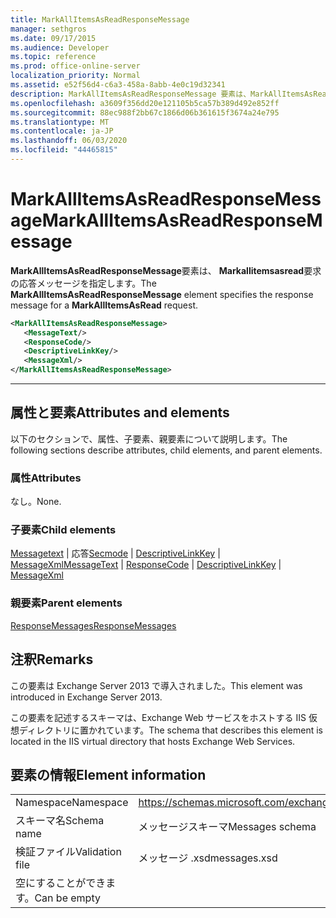 ```yaml
---
title: MarkAllItemsAsReadResponseMessage
manager: sethgros
ms.date: 09/17/2015
ms.audience: Developer
ms.topic: reference
ms.prod: office-online-server
localization_priority: Normal
ms.assetid: e52f56d4-c6a3-458a-8abb-4e0c19d32341
description: MarkAllItemsAsReadResponseMessage 要素は、MarkAllItemsAsRead 要求の応答メッセージを指定します。
ms.openlocfilehash: a3609f356dd20e121105b5ca57b389d492e852ff
ms.sourcegitcommit: 88ec988f2bb67c1866d06b361615f3674a24e795
ms.translationtype: MT
ms.contentlocale: ja-JP
ms.lasthandoff: 06/03/2020
ms.locfileid: "44465815"
---
```

# <a name="markallitemsasreadresponsemessage"></a><span data-ttu-id="68ef1-103">MarkAllItemsAsReadResponseMessage</span><span class="sxs-lookup"><span data-stu-id="68ef1-103">MarkAllItemsAsReadResponseMessage</span></span>

<span data-ttu-id="68ef1-104">**MarkAllItemsAsReadResponseMessage**要素は、 **Markallitemsasread**要求の応答メッセージを指定します。</span><span class="sxs-lookup"><span data-stu-id="68ef1-104">The **MarkAllItemsAsReadResponseMessage** element specifies the response message for a **MarkAllItemsAsRead** request.</span></span> 
  
```XML
<MarkAllItemsAsReadResponseMessage>
   <MessageText/>
   <ResponseCode/>
   <DescriptiveLinkKey/>
   <MessageXml/>
</MarkAllItemsAsReadResponseMessage>
```

 ****
## <a name="attributes-and-elements"></a><span data-ttu-id="68ef1-105">属性と要素</span><span class="sxs-lookup"><span data-stu-id="68ef1-105">Attributes and elements</span></span>

<span data-ttu-id="68ef1-106">以下のセクションで、属性、子要素、親要素について説明します。</span><span class="sxs-lookup"><span data-stu-id="68ef1-106">The following sections describe attributes, child elements, and parent elements.</span></span>
  
### <a name="attributes"></a><span data-ttu-id="68ef1-107">属性</span><span class="sxs-lookup"><span data-stu-id="68ef1-107">Attributes</span></span>

<span data-ttu-id="68ef1-108">なし。</span><span class="sxs-lookup"><span data-stu-id="68ef1-108">None.</span></span>
  
### <a name="child-elements"></a><span data-ttu-id="68ef1-109">子要素</span><span class="sxs-lookup"><span data-stu-id="68ef1-109">Child elements</span></span>

<span data-ttu-id="68ef1-110">[Messagetext](messagetext.md)  | 応答[Secmode](responsecode.md)  | [DescriptiveLinkKey](descriptivelinkkey.md)  | [MessageXml](messagexml.md)</span><span class="sxs-lookup"><span data-stu-id="68ef1-110">[MessageText](messagetext.md) | [ResponseCode](responsecode.md) | [DescriptiveLinkKey](descriptivelinkkey.md) | [MessageXml](messagexml.md)</span></span>
  
### <a name="parent-elements"></a><span data-ttu-id="68ef1-111">親要素</span><span class="sxs-lookup"><span data-stu-id="68ef1-111">Parent elements</span></span>

[<span data-ttu-id="68ef1-112">ResponseMessages</span><span class="sxs-lookup"><span data-stu-id="68ef1-112">ResponseMessages</span></span>](responsemessages.md)
  
## <a name="remarks"></a><span data-ttu-id="68ef1-113">注釈</span><span class="sxs-lookup"><span data-stu-id="68ef1-113">Remarks</span></span>

<span data-ttu-id="68ef1-114">この要素は Exchange Server 2013 で導入されました。</span><span class="sxs-lookup"><span data-stu-id="68ef1-114">This element was introduced in Exchange Server 2013.</span></span>
  
<span data-ttu-id="68ef1-115">この要素を記述するスキーマは、Exchange Web サービスをホストする IIS 仮想ディレクトリに置かれています。</span><span class="sxs-lookup"><span data-stu-id="68ef1-115">The schema that describes this element is located in the IIS virtual directory that hosts Exchange Web Services.</span></span>
  
## <a name="element-information"></a><span data-ttu-id="68ef1-116">要素の情報</span><span class="sxs-lookup"><span data-stu-id="68ef1-116">Element information</span></span>

|||
|:-----|:-----|
|<span data-ttu-id="68ef1-117">Namespace</span><span class="sxs-lookup"><span data-stu-id="68ef1-117">Namespace</span></span>  <br/> |https://schemas.microsoft.com/exchange/services/2006/messages  <br/> |
|<span data-ttu-id="68ef1-118">スキーマ名</span><span class="sxs-lookup"><span data-stu-id="68ef1-118">Schema name</span></span>  <br/> |<span data-ttu-id="68ef1-119">メッセージスキーマ</span><span class="sxs-lookup"><span data-stu-id="68ef1-119">Messages schema</span></span>  <br/> |
|<span data-ttu-id="68ef1-120">検証ファイル</span><span class="sxs-lookup"><span data-stu-id="68ef1-120">Validation file</span></span>  <br/> |<span data-ttu-id="68ef1-121">メッセージ .xsd</span><span class="sxs-lookup"><span data-stu-id="68ef1-121">messages.xsd</span></span>  <br/> |
|<span data-ttu-id="68ef1-122">空にすることができます。</span><span class="sxs-lookup"><span data-stu-id="68ef1-122">Can be empty</span></span>  <br/> ||
   

